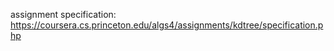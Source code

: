 assignment specification: https://coursera.cs.princeton.edu/algs4/assignments/kdtree/specification.php
